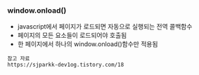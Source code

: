 ### window.onload()

- javascript에서 페이지가 로드되면 자동으로 실행되는 전역 콜백함수
- 페이지의 모든 요소들이 로드되어야 호출됨
- 한 페이지에서 하나의 window.onload()함수만 적용됨


```
참고 자료
https://sjparkk-dev1og.tistory.com/18
```
